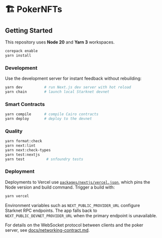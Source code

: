 # 🏗 PokerNFTs

## Getting Started

This repository uses **Node 20** and **Yarn 3** workspaces.

```bash
corepack enable
yarn install
```

### Development

Use the development server for instant feedback without rebuilding:

```bash
yarn dev          # run Next.js dev server with hot reload
yarn chain        # launch local Starknet devnet
```

### Smart Contracts

```bash
yarn compile      # compile Cairo contracts
yarn deploy       # deploy to the devnet
```

### Quality

```bash
yarn format:check
yarn next:lint
yarn next:check-types
yarn test:nextjs
yarn test          # snfoundry tests
```

### Deployment

Deployments to Vercel use [`packages/nextjs/vercel.json`](packages/nextjs/vercel.json), which pins the Node version and build command. Trigger a build with:

```bash
yarn vercel
```

Environment variables such as `NEXT_PUBLIC_PROVIDER_URL` configure Starknet RPC endpoints. The app falls back to `NEXT_PUBLIC_DEVNET_PROVIDER_URL` when the primary endpoint is unavailable.

For details on the WebSocket protocol between clients and the poker server, see [docs/networking-contract.md](docs/networking-contract.md).
